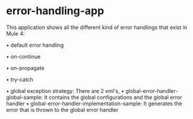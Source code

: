 # error-handling-app

This application shows all the different kind of error handlings that exist in Mule 4:

• default error handling

• on-continue

• on-propagate

• try-catch

• global exception strategy: 
There are 2 xml's, 
   • global-error-handler-global-sample: It contains the global configurations and the global error handler
   • global-error-handler-implementation-sample: It generates the error that is thrown to the global error handler
